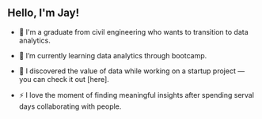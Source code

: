 ## Hello, I'm Jay!

- 🔭 I'm a graduate from civil engineering who wants to transition to data analytics.
  
- 🌱 I’m currently learning data analytics through bootcamp.
  
- 👯 I discovered the value of data while working on a startup project — you can check it out [here].
  
- ⚡ I love the moment of finding meaningful insights after spending serval days collaborating with people.
  
